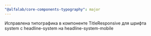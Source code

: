 ```yaml
---
"@alfalab/core-components-typography": major
---
```


Исправлена типографика в компоненте TitleResponsive для шрифта system с headline-system на headline-system-mobile
